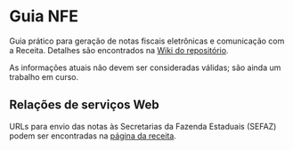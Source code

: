 # Guia NFE

Guia prático para geração de notas fiscais eletrônicas e comunicação com a Receita. Detalhes são encontrados na [Wiki do repositório](https://github.com/nfephp-org/nfephp/wiki).

As informações atuais não devem ser consideradas válidas; são ainda um trabalho em curso.

## Relações de serviços Web
URLs para envio das notas às Secretarias da Fazenda Estaduais (SEFAZ) podem ser encontradas na [página da receita](http://www.nfe.fazenda.gov.br/portal/WebServices.aspx).
